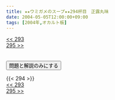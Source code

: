 ```yaml
---
title: ★★ウミガメのスープ★★294杯目　正露丸味
date: 2004-05-05T12:00:00+09:00
tags: [2004年,オカルト板]
---
```

<div class="th_left"><a href="../293"><< 293</a></div>
<div class="th_right"><a href="../295">295 >></a></div>
<br><br>
<script src="../../js/cupsoup.js"></script>
<form>
<input type="button" value="問題と解説のみにする" onClick="toggleCupsoup()">
</form>
{{< 294 >}}
<div class="th_left"><a href="../293"><< 293</a></div>
<div class="th_right"><a href="../295">295 >></a></div>